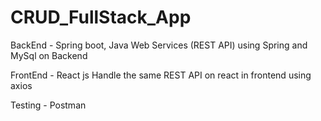 # CRUD_FullStack_App

BackEnd - Spring boot, Java
Web Services (REST API) using Spring and MySql on Backend

FrontEnd - React js
Handle the same REST API on react in frontend using axios

Testing - Postman
